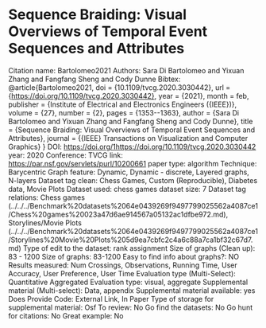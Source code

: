 # Sequence Braiding: Visual Overviews of Temporal Event Sequences and Attributes

Citation name: Bartolomeo2021
Authors: Sara Di Bartolomeo and Yixuan Zhang and Fangfang Sheng and Cody Dunne
Bibtex: @article{Bartolomeo2021,
doi = {10.1109/tvcg.2020.3030442},
url = {https://doi.org/10.1109/tvcg.2020.3030442},
year = {2021},
month = feb,
publisher = {Institute of Electrical and Electronics Engineers ({IEEE})},
volume = {27},
number = {2},
pages = {1353--1363},
author = {Sara Di Bartolomeo and Yixuan Zhang and Fangfang Sheng and Cody Dunne},
title = {Sequence Braiding: Visual Overviews of Temporal Event Sequences and Attributes},
journal = {{IEEE} Transactions on Visualization and Computer Graphics}
}
DOI: https://doi.org/1https://doi.org/10.1109/tvcg.2020.3030442
year: 2020
Conference: TVCG
link: https://par.nsf.gov/servlets/purl/10200661
paper type: algorithm
Technique: Barycentric
Graph feature: Dynamic, Dynamic - discrete, Layered graphs, N-layers
Dataset tag clean: Chess Games, Custom (Reproducible), Diabetes data, Movie Plots
Dataset used: chess games
dataset size: 7
Dataset tag relations: Chess games (../../../Benchmark%20datasets%2064e0439269f9497799025562a4087ce1/Chess%20games%20023a47d6ae914567a05132ac1dfbe972.md), Storylines/Movie Plots (../../../Benchmark%20datasets%2064e0439269f9497799025562a4087ce1/Storylines%20Movie%20Plots%205d9ea7cbfc2c4a6c88a7ca1bf32c67d7.md)
Type of edit to the dataset: rank assignment
Size of graphs (Clean up): 83 - 1200
Size of graphs: 83-1200
Easy to find info about graphs?: NO
Results measured: Num Crossings, Observations, Running Time, User Accuracy, User Preference, User Time
Evaluation type (Multi-Select): Quantitative Aggregated
Evaluation type: visual, aggregate
Supplemental material (Multi-select): Data, appendix
Supplemental material available: yes
Does Provide Code: External Link, In Paper
Type of storage for supplemental material: Osf
To review: No
Go find the datasets: No
Go hunt for citations: No
Great example: No